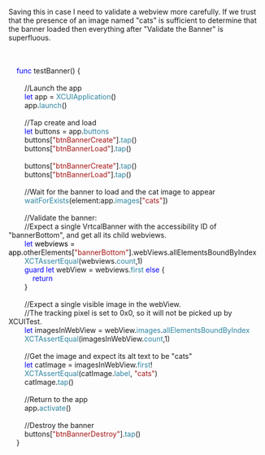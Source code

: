 
Saving this in case I need to validate a webview more carefully. If we trust that the presence of an image named "cats" is sufficient to determine that the banner loaded then everything after "Validate the Banner" is superfluous.<br /><br />     <style type="text/css">p.p1 {margin: 0.0px 0.0px 0.0px 0.0px; font: 11.0px Menlo; color: #000000; background-color: #ffffff} p.p2 {margin: 0.0px 0.0px 0.0px 0.0px; font: 12.0px Helvetica; background-color: #ffffff; min-height: 14.0px} p.p3 {margin: 0.0px 0.0px 0.0px 0.0px; font: 11.0px Menlo; color: #008000; background-color: #ffffff} p.p4 {margin: 0.0px 0.0px 0.0px 0.0px; font: 11.0px Menlo; color: #000000; background-color: #ffffff; min-height: 13.0px} p.p5 {margin: 0.0px 0.0px 0.0px 0.0px; font: 11.0px Menlo; color: #2b839f; background-color: #ffffff} span.s1 {color: #0000ff} span.s2 {color: #000000} span.s3 {color: #2b839f} span.s4 {color: #a31515} </style>  <br /><div class="p1"><span class="Apple-converted-space">&nbsp; &nbsp; </span><span class="s1">func</span> testBanner() {</div><div class="p2"><br /></div><div class="p3"><span class="s2"><span class="Apple-converted-space">&nbsp; &nbsp; &nbsp; &nbsp; </span></span>//Launch the app</div><div class="p1"><span class="Apple-converted-space">&nbsp; &nbsp; &nbsp; &nbsp; </span><span class="s1">let</span> app = <span class="s3">XCUIApplication</span>()</div><div class="p1"><span class="Apple-converted-space">&nbsp; &nbsp; &nbsp; &nbsp; </span>app.<span class="s3">launch</span>()</div><div class="p4"><span class="Apple-converted-space">&nbsp;&nbsp; &nbsp; &nbsp; &nbsp;</span></div><div class="p3"><span class="s2"><span class="Apple-converted-space">&nbsp; &nbsp; &nbsp; &nbsp; </span></span>//Tap create and load</div><div class="p1"><span class="Apple-converted-space">&nbsp; &nbsp; &nbsp; &nbsp; </span><span class="s1">let</span> buttons = app.<span class="s3">buttons</span></div><div class="p1"><span class="Apple-converted-space">&nbsp; &nbsp; &nbsp; &nbsp; </span>buttons[<span class="s4">"btnBannerCreate"</span>].<span class="s3">tap</span>()</div><div class="p1"><span class="Apple-converted-space">&nbsp; &nbsp; &nbsp; &nbsp; </span>buttons[<span class="s4">"btnBannerLoad"</span>].<span class="s3">tap</span>()</div><div class="p4"><span class="Apple-converted-space">&nbsp;&nbsp; &nbsp; &nbsp; &nbsp;</span></div><div class="p1"><span class="Apple-converted-space">&nbsp; &nbsp; &nbsp; &nbsp; </span>buttons[<span class="s4">"btnBannerCreate"</span>].<span class="s3">tap</span>()</div><div class="p1"><span class="Apple-converted-space">&nbsp; &nbsp; &nbsp; &nbsp; </span>buttons[<span class="s4">"btnBannerLoad"</span>].<span class="s3">tap</span>()</div><div class="p4"><span class="Apple-converted-space">&nbsp;&nbsp; &nbsp; &nbsp; &nbsp;</span></div><div class="p3"><span class="s2"><span class="Apple-converted-space">&nbsp; &nbsp; &nbsp; &nbsp; </span></span>//Wait for the banner to load and the cat image to appear</div><div class="p1"><span class="Apple-converted-space">&nbsp; &nbsp; &nbsp; &nbsp; </span><span class="s3">waitForExists</span>(element:app.<span class="s3">images</span>[<span class="s4">"cats"</span>])</div><div class="p4"><span class="Apple-converted-space">&nbsp;&nbsp; &nbsp; &nbsp; &nbsp;</span></div><div class="p3"><span class="s2"><span class="Apple-converted-space">&nbsp; &nbsp; &nbsp; &nbsp; </span></span>//Validate the banner:</div><div class="p3"><span class="s2"><span class="Apple-converted-space">&nbsp; &nbsp; &nbsp; &nbsp; </span></span>//Expect a single VrtcalBanner with the accessibility ID of "bannerBottom", and get all its child webviews.</div><div class="p5"><span class="s2"><span class="Apple-converted-space">&nbsp; &nbsp; &nbsp; &nbsp; </span></span><span class="s1">let</span><span class="s2"> webviews = app.</span>otherElements<span class="s2">[</span><span class="s4">"bannerBottom"</span><span class="s2">].</span>webViews<span class="s2">.</span>allElementsBoundByIndex</div><div class="p1"><span class="Apple-converted-space">&nbsp; &nbsp; &nbsp; &nbsp; </span><span class="s3">XCTAssertEqual</span>(webviews.<span class="s3">count</span>,1)</div><div class="p1"><span class="Apple-converted-space">&nbsp; &nbsp; &nbsp; &nbsp; </span><span class="s1">guard</span> <span class="s1">let</span> webView = webviews.<span class="s3">first</span> <span class="s1">else</span> {</div><div class="p1"><span class="Apple-converted-space">&nbsp; &nbsp; &nbsp; &nbsp; &nbsp; &nbsp; </span><span class="s1">return</span></div><div class="p1"><span class="Apple-converted-space">&nbsp; &nbsp; &nbsp; &nbsp; </span>}</div><div class="p4"><span class="Apple-converted-space">&nbsp;&nbsp; &nbsp; &nbsp; &nbsp;</span></div><div class="p3"><span class="s2"><span class="Apple-converted-space">&nbsp; &nbsp; &nbsp; &nbsp; </span></span>//Expect a single visible image in the webView.</div><div class="p3"><span class="s2"><span class="Apple-converted-space">&nbsp; &nbsp; &nbsp; &nbsp; </span></span>//The tracking pixel is set to 0x0, so it will not be picked up by XCUITest.</div><div class="p1"><span class="Apple-converted-space">&nbsp; &nbsp; &nbsp; &nbsp; </span><span class="s1">let</span> imagesInWebView = webView.<span class="s3">images</span>.<span class="s3">allElementsBoundByIndex</span></div><div class="p1"><span class="Apple-converted-space">&nbsp; &nbsp; &nbsp; &nbsp; </span><span class="s3">XCTAssertEqual</span>(imagesInWebView.<span class="s3">count</span>,1)</div><div class="p4"><span class="Apple-converted-space">&nbsp;&nbsp; &nbsp; &nbsp; &nbsp;</span></div><div class="p3"><span class="s2"><span class="Apple-converted-space">&nbsp; &nbsp; &nbsp; &nbsp; </span></span>//Get the image and expect its alt text to be "cats"</div><div class="p1"><span class="Apple-converted-space">&nbsp; &nbsp; &nbsp; &nbsp; </span><span class="s1">let</span> catImage = imagesInWebView.<span class="s3">first</span>!</div><div class="p1"><span class="Apple-converted-space">&nbsp; &nbsp; &nbsp; &nbsp; </span><span class="s3">XCTAssertEqual</span>(catImage.<span class="s3">label</span>, <span class="s4">"cats"</span>)</div><div class="p1"><span class="Apple-converted-space">&nbsp; &nbsp; &nbsp; &nbsp; </span>catImage.<span class="s3">tap</span>()</div><div class="p4"><span class="Apple-converted-space">&nbsp;&nbsp; &nbsp; &nbsp; &nbsp;</span></div><div class="p3"><span class="s2"><span class="Apple-converted-space">&nbsp; &nbsp; &nbsp; &nbsp; </span></span>//Return to the app</div><div class="p1"><span class="Apple-converted-space">&nbsp; &nbsp; &nbsp; &nbsp; </span>app.<span class="s3">activate</span>()</div><div class="p4"><span class="Apple-converted-space">&nbsp;&nbsp; &nbsp; &nbsp; &nbsp;</span></div><div class="p3"><span class="s2"><span class="Apple-converted-space">&nbsp; &nbsp; &nbsp; &nbsp; </span></span>//Destroy the banner</div><div class="p1"><span class="Apple-converted-space">&nbsp; &nbsp; &nbsp; &nbsp; </span>buttons[<span class="s4">"btnBannerDestroy"</span>].<span class="s3">tap</span>()</div><div class="p1"><span class="Apple-converted-space">&nbsp; &nbsp; </span>}</div><br />